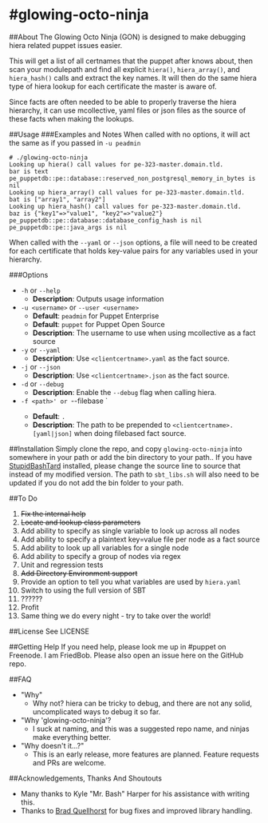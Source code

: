 #glowing-octo-ninja
==================

##About
The Glowing Octo Ninja (GON) is  designed to make debugging hiera related puppet issues easier.

This will get a list of all certnames that the puppet after knows about, then scan your modulepath and find all explicit `hiera()`, `hiera_array()`, and `hiera_hash()` calls and extract the key names. It will then do the same hiera type of hiera lookup for each certificate the master is aware of.

Since facts are often needed to be able to properly traverse the hiera hierarchy, it can use mcollective, yaml files or json files as the source of these facts when making the lookups.

##Usage
###Examples and Notes
When called with no options, it will act the same as if you passed in `-u peadmin`

```
# ./glowing-octo-ninja
Looking up hiera() call values for pe-323-master.domain.tld.
bar is text
pe_puppetdb::pe::database::reserved_non_postgresql_memory_in_bytes is nil
Looking up hiera_array() call values for pe-323-master.domain.tld.
bat is ["array1", "array2"]
Looking up hiera_hash() call values for pe-323-master.domain.tld.
baz is {"key1"=>"value1", "key2"=>"value2"}
pe_puppetdb::pe::database::database_config_hash is nil
pe_puppetdb::pe::java_args is nil
```

When called with the `--yaml` or `--json` options, a file will need to be created for each certificate that holds key-value pairs for any variables used in your hierarchy.

###Options
- `-h` or `--help`
  - **Description**: Outputs usage information
- `-u <username>` or `--user <username>` 
  - **Default**: `peadmin` for Puppet Enterprise
  - **Default**: `puppet` for Puppet Open Source
  - **Description**: The username to use when using mcollective as a fact source 
- `-y` or `--yaml`
  - **Description**: Use `<clientcertname>.yaml` as the fact source.
- `-j` or `--json`
  - **Description**: Use `<clientcertname>.json` as the fact source.
- `-d` or `--debug`
  - **Description**: Enable the `--debug` flag when calling hiera.
- `-f <path>' or `--filebase <path>`
  - **Default**: `.`
  - **Description**: The path to be prepended to `<clientcertname>.[yaml|json]` when doing filebased fact source.



##Installation
Simply clone the repo, and copy `glowing-octo-ninja` into somewhere in your path or add the bin directory to your path.. If you have [StupidBashTard](https://github.com/KyleJHarper/stupidbashtard) installed, please change the source line to source that instead of my modified version.  The path to  `sbt_libs.sh` will also need to be updated if you do not add the bin folder to your path.

##To Do
1. ~~Fix the internal help~~
1. ~~Locate and lookup class parameters~~
1. Add ability to specify as single variable to look up across all nodes
1. Add ability to specify a plaintext key=value file per node as a fact source
1. Add ability to look up all variables for a single node
1. Add ability to specify a group of nodes via regex
1. Unit and regression tests
1. ~~Add Directory Environment support~~
1. Provide an option to tell you what variables are used by `hiera.yaml`
1. Switch to using the full version of SBT
1. ??????
1. Profit
1. Same thing we do every night - try to take over the world!

##License
See LICENSE

##Getting Help
If you need help, please look me up in #puppet on Freenode.  I am FriedBob. Please also open an issue here on the GitHub repo.

##FAQ
- "Why"
  - Why not? hiera can be tricky to debug, and there are not any solid, uncomplicated ways to debug it so far.
- "Why 'glowing-octo-ninja'?
  - I suck at naming, and this was a suggested repo name, and ninjas make everything better.
- "Why doesn't it...?"
  - This is an early release, more features are planned. Feature requests and PRs are welcome.

##Acknowledgements, Thanks And Shoutouts
 - Many thanks to Kyle "Mr. Bash" Harper for his assistance with writing this.
 - Thanks to [Brad Quellhorst](https://github.com/bradq) for bug fixes and improved library handling.
